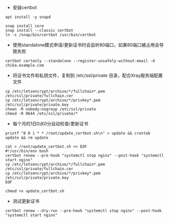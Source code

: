- 安装certbot

```
apt install -y snapd
```

```
snap install core
snap install --classic certbot
ln -s /snap/bin/certbot /usr/bin/certbot
```

- 使用standalone模式申请/更新证书时会监听80端口，如果80端口被占用会导致失败

```
certbot certonly --standalone --register-unsafely-without-email -d chika.example.com
```

- 将证书文件和私钥文件，复制到 /etc/ssl/private 目录，配合Xray服务端配置文件

```
cp /etc/letsencrypt/archive/*/fullchain*.pem /etc/ssl/private/fullchain.cer
cp /etc/letsencrypt/archive/*/privkey*.pem /etc/ssl/private/private.key
chown -R nobody:nogroup /etc/ssl/private
chmod -R 0644 /etc/ssl/private/*
```

- 每个月的1日0点0分自动检查/更新证书

```
printf "0 0 1 * * /root/update_certbot.sh\n" > update && crontab update && rm update
```

```
cat > /root/update_certbot.sh << EOF
#!/usr/bin/env bash
certbot renew --pre-hook "systemctl stop nginx" --post-hook "systemctl start nginx"
cp /etc/letsencrypt/archive/*/fullchain*.pem /etc/ssl/private/fullchain.cer
cp /etc/letsencrypt/archive/*/privkey*.pem /etc/ssl/private/private.key
EOF
```

```
chmod +x update_certbot.sh
```

- 测试更新证书

```
certbot renew --dry-run --pre-hook "systemctl stop nginx" --post-hook "systemctl start nginx"
```
